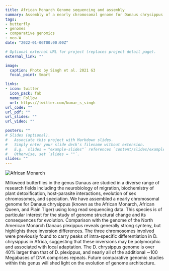 ```yaml
---
title: African Monarch Genome sequencing and assembly
summary: Assembly of a nearly chromosomal genome for Danaus chrysippus (known as the African Monarch, African Queen, and Plain Tiger) using long read sequencing data and comparative genomics (2016 - 2021).
tags:
- butterfly
- genomes
- comparative genomics
- neo-W
date: "2022-01-06T00:00:00Z"

# Optional external URL for project (replaces project detail page).
external_link: ""

image:
  caption: Photo by Singh et al. 2021 G3
  focal_point: Smart

links:
- icon: twitter
  icon_pack: fab
  name: Follow
  url: https://twitter.com/kumar_s_singh
url_code: ""
url_pdf: ""
url_slides: ""
url_video: ""

posters: ""
# Slides (optional).
#   Associate this project with Markdown slides.
#   Simply enter your slide deck's filename without extension.
#   E.g. `slides = "example-slides"` references `content/slides/example-slides.md`.
#   Otherwise, set `slides = ""`.
slides: ""
---
```

![African Monarch](/queen2.png)

Milkweed butterflies in the genus Danaus are studied in a diverse range of research fields including the neurobiology of migration, biochemistry of plant detoxification, host-parasite interactions, evolution of sex chromosomes, and speciation. We have assembled a nearly chromosomal genome for Danaus chrysippus (known as the African Monarch, African Queen, and Plain Tiger) using long read sequencing data. This species is of particular interest for the study of genome structural change and its consequences for evolution. Comparison with the genome of the North American Monarch Danaus plexippus reveals generally strong synteny, but highlights three inversion differences. The three chromosomes involved were previously found to carry peaks of intra-specific differentiation in D. chrysippus in Africa, suggesting that these inversions may be polymorphic and associated with local adaptation. The D. chrysippus genome is over 40% larger than that of D. plexippus, and nearly all of the additional ∼100 Megabases of DNA comprises repeats. Future comparative genomic studies within this genus will shed light on the evolution of genome architecture.
